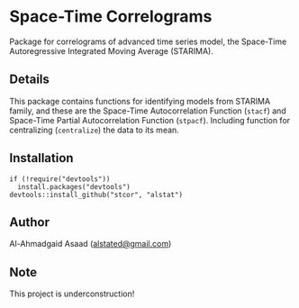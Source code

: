 Space-Time Correlograms
=====

Package for correlograms of advanced time series model, the Space-Time Autoregressive Integrated Moving Average (STARIMA).

Details
-----
This package contains functions for identifying models from STARIMA family, and these are the Space-Time Autocorrelation Function (`stacf`) and Space-Time Partial Autocorrelation Function (`stpacf`). Including function for centralizing (`centralize`) the data to its mean.

Installation
-----
```{coffee}
if (!require("devtools"))
  install.packages("devtools")
devtools::install_github("stcor", "alstat")
```

Author
-----
Al-Ahmadgaid Asaad (alstated@gmail.com)

Note
-----
This project is underconstruction!
